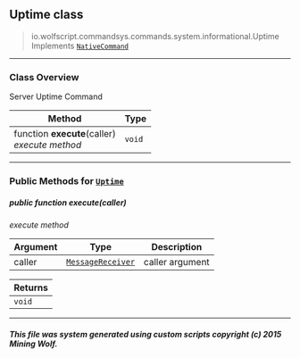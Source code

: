 ## Uptime __class__

>io.wolfscript.commandsys.commands.system.informational.Uptime
>Implements [`NativeCommand`](../../../NativeCommand.md)

---

### Class Overview

Server Uptime Command

Method | Type   
--- | :--- 
 function __execute__(caller) <br> _execute method_ | `void`



---


### Public Methods for [`Uptime`](Uptime.md)

##### <a id='execute'></a>public  function __execute__(caller)

_execute method_

Argument | Type | Description  
--- | --- | --- 
caller | [`MessageReceiver`](../../../../chat/MessageReceiver.md) | caller argument

Returns | 
--- | 
`void` |


---


##### This file was system generated using custom scripts copyright (c) 2015 Mining Wolf.
	

